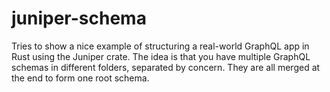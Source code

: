 # juniper-schema
Tries to show a nice example of structuring a real-world GraphQL app in Rust using the Juniper crate.
The idea is that you have multiple GraphQL schemas in different folders, separated by concern.
They are all merged at the end to form one root schema.
